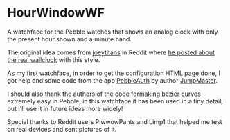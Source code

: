 # HourWindowWF
A watchface for the Pebble watches that shows an analog clock with only the present hour shown and a minute hand.

The original idea comes from [joeytitans](https://www.reddit.com/user/joeytitans) in Reddit where [he posted about the real wallclock](https://www.reddit.com/r/pebble/comments/350zoy/face_any_minimalist_faces_similar_to_this/) with this style.

As my first watchface, in order to get the configuration HTML page done, I got help and some code from the app [PebbleAuth](https://github.com/JumpMaster/PebbleAuth) by author [JumpMaster](https://github.com/JumpMaster).

I should also thank the authors of the code for[making bezier curves](https://github.com/pebble-hacks/gpath-bezier) extremely easy in Pebble, in this watchface it has been used in a tiny detail, but I'll use it in future ideas more widely!

Special thanks to Reddit users PiwwowPants and Limp1 that helped me test on real devices and sent pictures of it.
